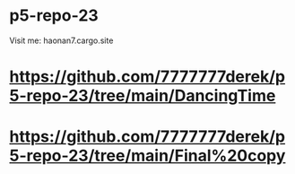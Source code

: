 # p5-repo-23
Visit me: haonan7.cargo.site
# https://github.com/7777777derek/p5-repo-23/tree/main/DancingTime
# https://github.com/7777777derek/p5-repo-23/tree/main/Final%20copy
